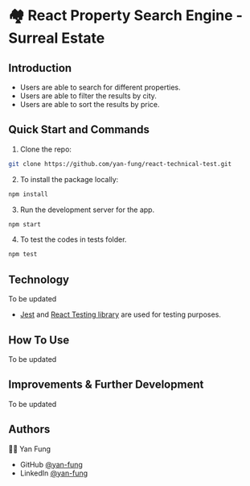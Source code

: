# 🏘️ React Property Search Engine - Surreal Estate

## Introduction
- Users are able to search for different properties.
- Users are able to filter the results by city.
- Users are able to sort the results by price.

## Quick Start and Commands

1. Clone the repo:

```bash
git clone https://github.com/yan-fung/react-technical-test.git
```

2. To install the package locally:

```bash
npm install
```

3. Run the development server for the app.

```bash
npm start
```

4. To test the codes in tests folder. 

```bash
npm test
```

## Technology
To be updated
- [Jest](https://jestjs.io/docs/getting-started) and [React Testing library](https://testing-library.com/docs/react-testing-library/intro/) are used for testing purposes.


## How To Use
To be updated

## Improvements & Further Development
To be updated

## Authors
🧑‍🚀 Yan Fung
- GitHub [@yan-fung](https://github.com/yan-fung)
- LinkedIn [@yan-fung](https://www.linkedin.com/in/yan-fung-4082401a4/)
